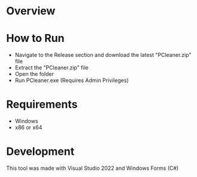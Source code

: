 # Overview

# How to Run
- Navigate to the Release section and download the latest "PCleaner.zip" file
- Extract the "PCleaner.zip" file
- Open the folder
- Run PCleaner.exe (Requires Admin Privileges)

# Requirements
- Windows
- x86 or x64

# Development
This tool was made with Visual Studio 2022 and Windows Forms (C#)
